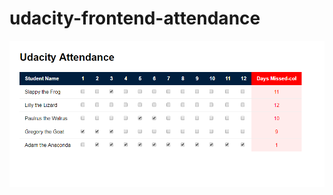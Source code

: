 udacity-frontend-attendance
===========================

![image-school-attendance](https://github.com/lauraenria/School-Attendance-Udacity-Exercise/blob/master/image/school-attendance.png)
